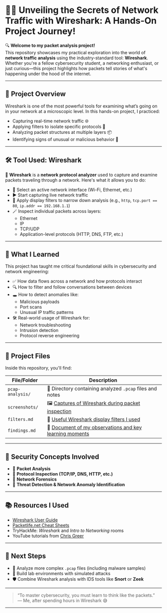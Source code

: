 # 🕵️‍♂️ Unveiling the Secrets of Network Traffic with Wireshark: A Hands-On Project Journey!

🔍 **Welcome to my packet analysis project!**  
This repository showcases my practical exploration into the world of **network traffic analysis** using the industry-standard tool: **Wireshark**. Whether you're a fellow cybersecurity student, a networking enthusiast, or just curious—this project highlights how packets tell stories of what's happening under the hood of the internet.

---

## 🚀 Project Overview

Wireshark is one of the most powerful tools for examining what’s going on in your network at a microscopic level. In this hands-on project, I practiced:

- Capturing real-time network traffic 🌐
- Applying filters to isolate specific protocols 🔎
- Analyzing packet structures at multiple layers 📦
- Identifying signs of unusual or malicious behavior 🧠

---

## 🛠️ Tool Used: Wireshark

🧰 **Wireshark** is a **network protocol analyzer** used to capture and examine packets traveling through a network. Here's what it allows you to do:

- 📡 Select an active network interface (Wi-Fi, Ethernet, etc.)
- ▶️ Start capturing live network traffic
- 🧬 Apply display filters to narrow down analysis (e.g., `http`, `tcp.port == 80`, `ip.addr == 192.168.1.1`)
- 🪄 Inspect individual packets across layers:
  - Ethernet
  - IP
  - TCP/UDP
  - Application-level protocols (HTTP, DNS, FTP, etc.)

---

## 🎯 What I Learned

This project has taught me critical foundational skills in cybersecurity and network engineering:

- ✅ How data flows across a network and how protocols interact  
- 🔍 How to filter and follow conversations between devices  
- 🕳️ How to detect anomalies like:
  - Malicious payloads  
  - Port scans  
  - Unusual IP traffic patterns  
- 🛠️ Real-world usage of Wireshark for:
  - Network troubleshooting  
  - Intrusion detection  
  - Protocol reverse engineering  

---

## 📁 Project Files

Inside this repository, you'll find:

| File/Folder | Description |
|-------------|-------------|
| `pcap-analysis/` | 📂 Directory containing analyzed `.pcap` files and notes |
| `screenshots/` | 🖼️ [Captures of Wireshark during packet inspection](https://github.com/Tmitchy/wireshark-traffic-Exploration/blob/main/Network%20Packet%20Analysis%20Report.docx) |
| `filters.md` | 🧪 [Useful Wireshark display filters I used](https://github.com/Tmitchy/wireshark-traffic-Exploration/blob/main/Network%20Packet%20Analysis%20Report.docx) |
| `findings.md` | 📓 [Document of my observations and key learning moments](https://github.com/Tmitchy/wireshark-traffic-Exploration/blob/main/Network%20Packet%20Analysis%20Report.docx) |

---

## 🧠 Security Concepts Involved

- 🔐 **Packet Analysis**  
- 📡 **Protocol Inspection (TCP/IP, DNS, HTTP, etc.)**  
- 🧰 **Network Forensics**  
- 🚨 **Threat Detection & Network Anomaly Identification**

---

## 📚 Resources I Used

- [Wireshark User Guide](https://www.wireshark.org/docs/wsug_html_chunked/)
- [Packetlife.net Cheat Sheets](https://packetlife.net/library/cheatsheets/)
- TryHackMe: *Wireshark* and *Intro to Networking* rooms  
- YouTube tutorials from [Chris Greer](https://www.youtube.com/@ChrisGreer)

---

## 🧪 Next Steps

- 🔄 Analyze more complex `.pcap` files (including malware samples)
- 🧱 Build lab environments with simulated attacks
- 🛡️ Combine Wireshark analysis with IDS tools like **Snort** or **Zeek**

---

> “To master cybersecurity, you must learn to think like the packets.”  
> — Me, after spending hours in Wireshark 😅

---
